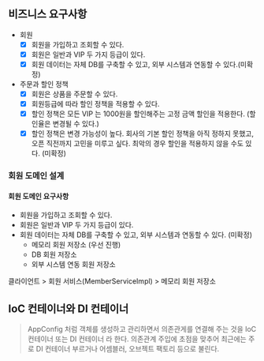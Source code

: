 ## 비즈니스 요구사항

- 회원
  - [x] 회원을 가입하고 조회할 수 있다.
  - [x] 회원은 일반과 VIP 두 가지 등급이 있다.
  - [x] 회원 데이터는 자체 DB를 구축할 수 있고, 외부 시스템과 연동할 수 있다.(미확정)
- 주문과 할인 정책
  - [x] 회원은 상품을 주문할 수 있다.
  - [x] 회원등급에 따라 할인 정책을 적용할 수 있다.
  - [x] 할인 정책은 모든 VIP 는 1000원을 할인해주는 고정 금액 할인을 적용한다. (할인율은 변경될 수 있다.)
  - [x] 할인 정책은 변경 가능성이 높다. 회사의 기본 할인 정책을 아직 정하지 못했고, 오픈 직전까지 고민을 미루고 싶다. 최악의 경우 할인을 적용하지 않을 수도 있다. (미확정)

### 회원 도메인 설계

#### 회원 도메인 요구사항
- 회원을 가입하고 조회할 수 있다.
- 회원은 일반과 VIP 두 가지 등급이 있다.
- 회원 데이터는 자체 DB를 구축할 수 있고, 외부 시스템과 연동할 수 있다. (미확정)
  - 메모리 회원 저장소 (우선 진행)
  - DB 회원 저장소
  - 외부 시스템 연동 회원 저장소


클라이언트 > 회원 서비스(MemberServiceImpl) > 메모리 회원 저장소

## IoC 컨테이너와 DI 컨테이너

> AppConfig 처럼 객체를 생성하고 관리하면서 의존관게를 연결해 주는 것을 IoC 컨테이너 또는 DI 컨테이너 라 한다.
> 의존관계 주입에 초점을 맞추어 최근에는 주로 DI 컨테이너 부르거나 어셈블러, 오브젝트 팩토리 등으로 불린다.
